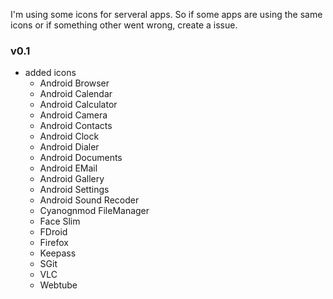 I'm using some icons for serveral apps. So if some apps are using the same icons or if something other went wrong, create a issue.

### v0.1
* added icons
  * Android Browser
  * Android Calendar
  * Android Calculator
  * Android Camera
  * Android Contacts
  * Android Clock
  * Android Dialer
  * Android Documents
  * Android EMail
  * Android Gallery
  * Android Settings
  * Android Sound Recoder
  * Cyanognmod FileManager
  * Face Slim
  * FDroid
  * Firefox
  * Keepass
  * SGit
  * VLC
  * Webtube
